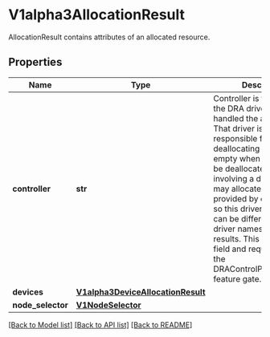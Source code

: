 # V1alpha3AllocationResult

AllocationResult contains attributes of an allocated resource.

## Properties
Name | Type | Description | Notes
------------ | ------------- | ------------- | -------------
**controller** | **str** | Controller is the name of the DRA driver which handled the allocation. That driver is also responsible for deallocating the claim. It is empty when the claim can be deallocated without involving a driver.  A driver may allocate devices provided by other drivers, so this driver name here can be different from the driver names listed for the results.  This is an alpha field and requires enabling the DRAControlPlaneController feature gate. | [optional] 
**devices** | [**V1alpha3DeviceAllocationResult**](V1alpha3DeviceAllocationResult.md) |  | [optional] 
**node_selector** | [**V1NodeSelector**](V1NodeSelector.md) |  | [optional] 

[[Back to Model list]](../README.md#documentation-for-models) [[Back to API list]](../README.md#documentation-for-api-endpoints) [[Back to README]](../README.md)


